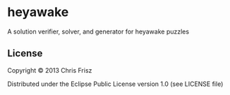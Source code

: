 # heyawake

A solution verifier, solver, and generator for heyawake puzzles

## License

Copyright © 2013 Chris Frisz

Distributed under the Eclipse Public License version 1.0 (see LICENSE
file)

